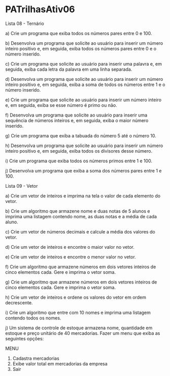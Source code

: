 # PATrilhasAtiv06
Lista 08 - Ternário

a) Crie um programa que exiba todos os números pares entre 0 e 100.

b) Desenvolva um programa que solicite ao usuário para inserir um número
inteiro positivo e, em seguida, exiba todos os números pares entre 0 e o
número inserido.

c) Crie um programa que solicite ao usuário para inserir uma palavra e, em
seguida, exiba cada letra da palavra em uma linha separada.

d) Desenvolva um programa que solicite ao usuário para inserir um número
inteiro positivo e, em seguida, exiba a soma de todos os números entre 1 e o
número inserido.

e) Crie um programa que solicite ao usuário para inserir um número inteiro e,
em seguida, exiba se esse número é primo ou não.

f) Desenvolva um programa que solicite ao usuário para inserir uma sequência
de números inteiros e, em seguida, exiba o maior número inserido.

g) Crie um programa que exiba a tabuada do número 5 até o número 10.

h) Desenvolva um programa que solicite ao usuário para inserir um número
inteiro positivo e, em seguida, exiba todos os divisores desse número.

i) Crie um programa que exiba todos os números primos entre 1 e 100.

j) Desenvolva um programa que exiba a soma dos números pares entre 1 e 100.

Lista 09 - Vetor

a) Crie um vetor de inteiros e imprima na tela o valor de cada elemento do
vetor.

b) Crie um algoritmo que armazene nome e duas notas de 5 alunos e imprima
uma listagem contendo nome, as duas notas e a média de cada aluno.

c) Crie um vetor de números decimais e calcule a média dos valores do vetor.

d) Crie um vetor de inteiros e encontre o maior valor no vetor.

e) Crie um vetor de inteiros e encontre o menor valor no vetor.

f) Crie um algoritmo que armazene números em dois vetores inteiros de cinco
elementos cada. Gere e imprima o vetor soma.

g) Crie um algoritmo que armazene números em dois vetores inteiros de cinco
elementos cada. Gere e imprima o vetor soma.

h) Crie um vetor de inteiros e ordene os valores do vetor em ordem decrescente.

i) Crie um algoritmo que entre com 10 nomes e imprima uma listagem
contendo todos os nomes.

j) Um sistema de controle de estoque armazena nome, quantidade em estoque e
preço unitário de 40 mercadorias. Fazer um menu que exiba as seguintes
opções:

MENU
1. Cadastra mercadorias
2. Exibe valor total em mercadorias da empresa
3. Sair
